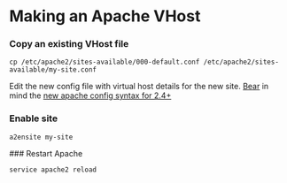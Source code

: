 Making an Apache VHost
======================

### Copy an existing VHost file

~~~
cp /etc/apache2/sites-available/000-default.conf /etc/apache2/sites-available/my-site.conf
~~~

Edit the new config file with virtual host details for the new site. [Bear](http://pocketrangerblog.com/wp-content/uploads/2013/04/grizzly.jpg) in mind the [new apache config syntax for 2.4+](http://httpd.apache.org/docs/2.4/upgrading.html)

### Enable site

~~~
a2ensite my-site
~~~

### Restart Apache

~~~
service apache2 reload
~~~
